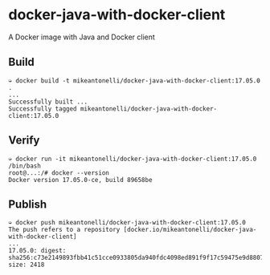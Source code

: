 # docker-java-with-docker-client

A Docker image with Java and Docker client

## Build

```
➭ docker build -t mikeantonelli/docker-java-with-docker-client:17.05.0 .
...
Successfully built ...
Successfully tagged mikeantonelli/docker-java-with-docker-client:17.05.0
```

## Verify

```
➭ docker run -it mikeantonelli/docker-java-with-docker-client:17.05.0 /bin/bash
root@...:/# docker --version
Docker version 17.05.0-ce, build 89658be
```

## Publish

```
➭ docker push mikeantonelli/docker-java-with-docker-client:17.05.0
The push refers to a repository [docker.io/mikeantonelli/docker-java-with-docker-client]
...
17.05.0: digest: sha256:c73e2149893fbb41c51cce0933805da940fdc4098ed891f9f17c59475e9d8807 size: 2418
```
